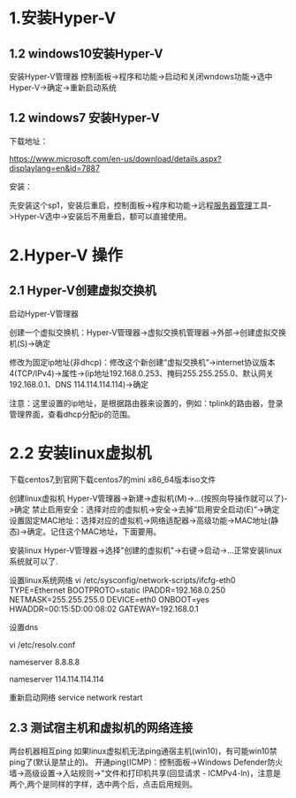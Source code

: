 # 1.安装Hyper-V

## 1.2 windows10安装Hyper-V

安装Hyper-V管理器
控制面板->程序和功能->启动和关闭wndows功能->选中Hyper-V->确定->重新启动系统

## 1.2 windows7 安装Hyper-V

下载地址：

https://www.microsoft.com/en-us/download/details.aspx?displaylang=en&id=7887

安装：

先安装这个sp1，安装后重启，控制面板->程序和功能->远程[服务器管理](https://www.baidu.com/s?wd=服务器管理&tn=SE_PcZhidaonwhc_ngpagmjz&rsv_dl=gh_pc_zhidao)工具->Hyper-V选中->安装后不用重启，额可以直接使用。

# 2.Hyper-V 操作

## 2.1 Hyper-V创建虚拟交换机

启动Hyper-V管理器

创建一个虚拟交换机：Hyper-V管理器->虚拟交换机管理器->外部->创建虚拟交换机(S)->确定

修改为固定ip地址(非dhcp)：修改这个新创建“虚拟交换机”->internet协议版本4(TCP/IPv4)->属性->(ip地址192.168.0.253、掩码255.255.255.0、默认网关192.168.0.1、DNS 114.114.114.114)->确定

注意：这里设置的ip地址，是根据路由器来设置的，例如：tplink的路由器，登录管理界面，查看dhcp分配ip的范围。

# 2.2 安装linux虚拟机

下载centos7,到官网下载centos7的mini x86_64版本iso文件

创建linux虚拟机
Hyper-V管理器->新建->虚拟机(M)->...(按照向导操作就可以了)->确定
禁止启用安全：选择对应的虚拟机->安全->去掉“启用安全启动(E)”->确定
设置固定MAC地址：选择对应的虚拟机->网络适配器->高级功能->MAC地址(静态)->确定。记住这个MAC地址，下面要用。

安装linux
Hyper-V管理器->选择"创建的虚拟机"->右键->启动->...正常安装linux系统就可以了.

设置linux系统网络
vi /etc/sysconfig/network-scripts/ifcfg-eth0 
TYPE=Ethernet
BOOTPROTO=static
IPADDR=192.168.0.250
NETMASK=255.255.255.0
DEVICE=eth0
ONBOOT=yes
HWADDR=00:15:5D:00:08:02
GATEWAY=192.168.0.1

设置dns

vi /etc/resolv.conf

nameserver 8.8.8.8

nameserver 114.114.114.114

重新启动网络
service network restart

## 2.3 测试宿主机和虚拟机的网络连接

两台机器相互ping
如果linux虚拟机无法ping通宿主机(win10)，有可能win10禁ping了(默认是禁止的)。
开通ping(ICMP)：控制面板->Windows Defender防火墙->高级设置->入站规则->"文件和打印机共享(回显请求 - ICMPv4-ln)，注意是两个,两个是同样的字样，选中两个后，点击启用规则。





















